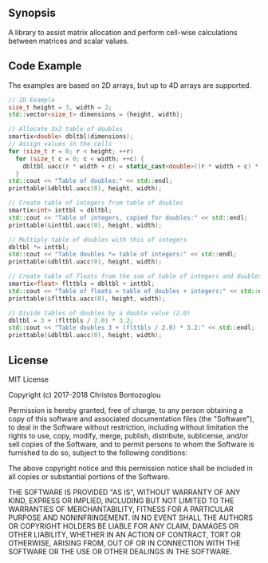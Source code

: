 ## Synopsis

A library to assist matrix allocation and perform cell-wise calculations between matrices and scalar values. 

## Code Example

The examples are based on 2D arrays, but up to 4D arrays are supported.

```cpp
// 2D Example
size_t height = 3, width = 2;
std::vector<size_t> dimensions = {height, width};

// Allocate 3x2 table of doubles
smartix<double> dbltbl(dimensions);
// Assign values in the cells
for (size_t r = 0; r < height; ++r)
  for (size_t c = 0; c < width; ++c) {
    dbltbl.uacc(r * width + c) = static_cast<double>((r * width + c) * 2.6);
  }
std::cout << "Table of doubles:" << std::endl;
printtable(&dbltbl.uacc(0), height, width);

// Create table of integers from table of doubles
smartix<int> inttbl = dbltbl;
std::cout << "Table of integers, copied for doubles:" << std::endl;
printtable(&inttbl.uacc(0), height, width);

// Multiply table of doubles with this of integers
dbltbl *= inttbl;
std::cout << "Table doubles *= table of integers:" << std::endl;
printtable(&dbltbl.uacc(0), height, width);

// Create table of floats from the sum of table of integers and doubles
smartix<float> flttbls = dbltbl + inttbl;
std::cout << "Table of floats = table of doubles + integers:" << std::endl;
printtable(&flttbls.uacc(0), height, width);

// Divide tables of doubles by a double value (2.0)
dbltbl = 3 + (flttbls / 2.0) * 3.2;
std::cout << "Table doubles 3 + (flttbls / 2.0) * 3.2:" << std::endl;
printtable(&dbltbl.uacc(0), height, width);
```

## License

MIT License

Copyright (c) 2017-2018 Christos Bontozoglou

Permission is hereby granted, free of charge, to any person obtaining a copy
of this software and associated documentation files (the "Software"), to deal
in the Software without restriction, including without limitation the rights
to use, copy, modify, merge, publish, distribute, sublicense, and/or sell
copies of the Software, and to permit persons to whom the Software is
furnished to do so, subject to the following conditions:

The above copyright notice and this permission notice shall be included in all
copies or substantial portions of the Software.

THE SOFTWARE IS PROVIDED "AS IS", WITHOUT WARRANTY OF ANY KIND, EXPRESS OR
IMPLIED, INCLUDING BUT NOT LIMITED TO THE WARRANTIES OF MERCHANTABILITY,
FITNESS FOR A PARTICULAR PURPOSE AND NONINFRINGEMENT. IN NO EVENT SHALL THE
AUTHORS OR COPYRIGHT HOLDERS BE LIABLE FOR ANY CLAIM, DAMAGES OR OTHER
LIABILITY, WHETHER IN AN ACTION OF CONTRACT, TORT OR OTHERWISE, ARISING FROM,
OUT OF OR IN CONNECTION WITH THE SOFTWARE OR THE USE OR OTHER DEALINGS IN THE
SOFTWARE.

